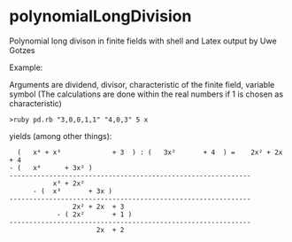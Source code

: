 # polynomialLongDivision
Polynomial long divison in finite fields with shell and Latex output by Uwe Gotzes

Example:

Arguments are dividend, divisor, characteristic of the finite field, variable symbol
(The calculations are done within the real numbers if 1 is chosen as characteristic)
```
>ruby pd.rb "3,0,0,1,1" "4,0,3" 5 x
```
yields (among other things):
```
  (   x⁴ + x³             + 3  ) : (   3x²       + 4  ) =    2x² + 2x  + 4
- (   x⁴      + 3x² )
-------------------------------------------------------------
           x³ + 2x²
      - (  x³       + 3x )
-------------------------------------------------------------
                2x² + 2x  + 3
            - ( 2x²       + 1 )
-------------------------------------------------------------
                      2x  + 2
```
